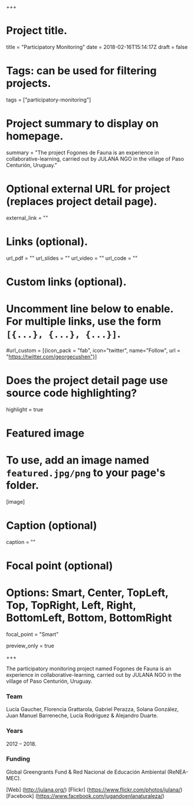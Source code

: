 +++

# Project title.
title = "Participatory Monitoring"
date = 2018-02-16T15:14:17Z
draft = false
  
# Tags: can be used for filtering projects.
tags = ["participatory-monitoring"]
  
# Project summary to display on homepage.
summary = "The project Fogones de Fauna is an experience in collaborative-learning, carried out by JULANA NGO in the village of Paso Centurión, Uruguay."
  
# Optional external URL for project (replaces project detail page).
external_link = ""

# Links (optional).
url_pdf = ""
url_slides = ""
url_video = ""
url_code = ""

# Custom links (optional).
#   Uncomment line below to enable. For multiple links, use the form `[{...}, {...}, {...}]`.
#url_custom = [{icon_pack = "fab", icon="twitter", name="Follow", url = "https://twitter.com/georgecushen"}]

# Does the project detail page use source code highlighting?
highlight = true
  
# Featured image
# To use, add an image named `featured.jpg/png` to your page's folder. 
[image]
  # Caption (optional)
  caption = ""

  # Focal point (optional)
  # Options: Smart, Center, TopLeft, Top, TopRight, Left, Right, BottomLeft, Bottom, BottomRight
  focal_point = "Smart"
  
  preview_only = true

+++

The participatory monitoring project named Fogones de Fauna is an experience in collaborative-learning, carried out by JULANA NGO in the village of Paso Centurión, Uruguay. 

### Team
Lucía Gaucher, Florencia Grattarola, Gabriel Perazza, Solana González, Juan Manuel Barreneche, Lucía Rodríguez & Alejandro Duarte.

### Years
2012 – 2018.

### Funding
Global Greengrants Fund & Red Nacional de Educación Ambiental (ReNEA-MEC).


[Web] (http://julana.org/)
[Flickr] (https://www.flickr.com/photos/julana/)
[Facebook] (https://www.facebook.com/jugandoenlanaturaleza/)

